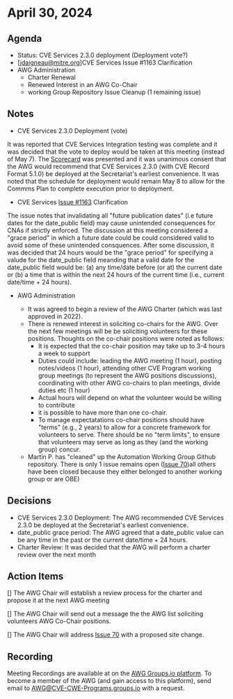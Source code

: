 # April 30, 2024

## Agenda

* Status: CVE Services 2.3.0 deployment (Deployment vote?)
* [jdaigneau@mitre.org]CVE Services Issue #1163 Clarification 
* AWG Administration
  * Charter Renewal
  * Renewed Interest in an AWG Co-Chair
  * working Group Repository Issue Cleanup (1 remaining issue)  

## Notes

* CVE Services 2.3.0 Deployment (vote)

It was reported that CVE Services Integration testing was complete and it was decided that the vote to deploy would be taken at this meeting (instead of May 7).    The [Scorecard](https://github.com/CVEProject/automation-working-group/blob/master/meeting-notes/CVEServices230Scorecard2020430.pptx) was presented and it was unanimous consent that the AWG would recommend that  CVE Services 2.3.0 (with CVE Record Format 5.1.0) be deployed at the Secretariat's earliest convenience.     It was noted that the schedule for deployment would remain May 8 to allow for the Commms Plan to complete execution prior to deployment.    

* CVE Services [Issue #1163](https://github.com/CVEProject/cve-services/issues/1163) Clarification

The issue notes that invalidating all "future publication dates" (i.e future dates for the date_public field)  may cause unintended consequences for CNAs if strictly enforced.   The discussion at this meeting considered a "grace period" in which a future date could be could considered valid to avoid some of these unintended consquences.  After some discussion, it was decided that 24 hours would be the "grace period" for specifying a valude for the date_public field meanding that a valid date for the date_public field would be: (a) any time/date before (or at) the current date or (b) a time that is within the next 24 hours of the current time (i.e., current date/time + 24 hours).

* AWG Administration

  - It was agreed to begin a review of the AWG Charter (which was last approved in 2022).
  - There is renewed interest in soliciting co-chairs for the AWG.  Over the next few meetings will be be soliciting volunteers for these positions.  Thoughts on the co-chair positions were noted as follows:
     - It is expected that the co-chair position may take up to 3-4 hours a week to support
     - Duties could include: leading the AWG meeting (1 hour), posting notes/videos (1 hour), attending other CVE Program working group meetings (to represent the AWG positions discussions), coordinating with other AWG co-chairs to plan meetings, divide duties etc (1 hour)
     - Actual hours will depend on what the volunteer would be willing to contribute
     - it is possible to have more than one co-chair.
     - To manage expectatations co-chair positions should have "terms" (e.g., 2 years) to allow for a concrete framework for volunteers to serve.   There should be no "term limits", to ensure that volunteers may serve as long as they (and the working group) concur.
  - Martin P. has "cleaned" up the Automation Working Group Github repository.  There is only 1 issue remains open ([Issue 70](https://github.com/CVEProject/automation-working-group/issues/70))all others have been closed because they either belonged to another working group or are OBE) 
 


## Decisions

* CVE Services 2.3.0 Deployment:  The AWG recommended CVE Services 2.3.0 be deployed at the Secretariat's earliest convenience.
* date_public grace period:  The AWG agreed that a  date_public value can be any time in the past or the current date/time + 24 hours.
* Charter Review: It was decided that the AWG will perform a charter review over the next month

## Action Items

[] The AWG Chair will establish a review process for the charter and propose it at the next AWG meeting

[] The AWG Chair will send out a message the the AWG list soliciting volunteers AWG Co-Chair positions. 

[] The AWG Chair will address [Issue 70](https://github.com/CVEProject/automation-working-group/issues/70) with a proposed site change. 

## Recording

Meeting Recordings are available at on the [AWG Groups.io platform](https://cve-cwe-programs.groups.io/g/AWG/files/MeetingRecordings).
To become a member of the AWG (and gain access to this platform), send email to AWG@CVE-CWE-Programs.groups.io with a request.
